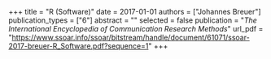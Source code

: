 +++
title = "R (Software)"
date = 2017-01-01
authors = ["Johannes Breuer"]
publication_types = ["6"]
abstract = ""
selected = false
publication = "*The International Encyclopedia of Communication Research Methods*"
url_pdf = "https://www.ssoar.info/ssoar/bitstream/handle/document/61071/ssoar-2017-breuer-R_Software.pdf?sequence=1"
+++

